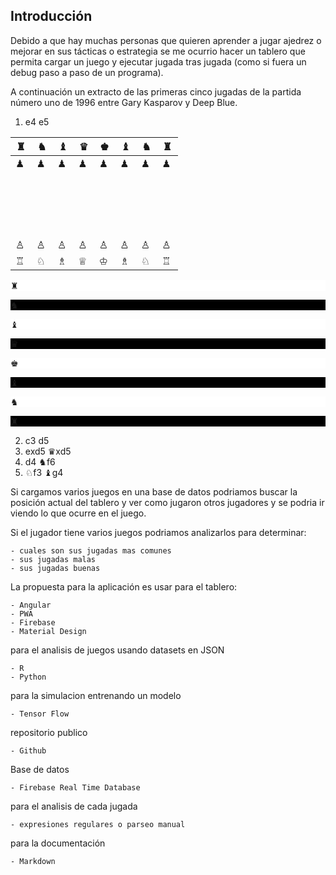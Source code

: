 ## Introducción

Debido a que hay muchas personas que quieren aprender a jugar ajedrez o mejorar
en sus tácticas o estrategia se me ocurrio hacer un tablero que permita cargar
un juego y ejecutar jugada tras jugada (como si fuera un debug paso a paso de un
programa).

A continuación un extracto de las primeras cinco jugadas de la partida número uno
de 1996 entre Gary Kasparov y Deep Blue.

1. e4 e5

| &#9820; | &#9822; | &#9821; | &#9819; | &#9818; | &#9821; | &#9822; | &#9820; |
|-|-|-|-|-|-|-|-|
| &#9823; | &#9823; | &#9823; | &#9823; | &#9823; | &#9823; | &#9823; | &#9823; |
| &#8193; | &#8193; | &#8193; | &#8193; | &#8193; | &#8193; | &#8193; | &#8193; |
| &#8193; | &#8193; | &#8193; | &#8193; | &#8193; | &#8193; | &#8193; | &#8193; |
| &#8193; | &#8193; | &#8193; | &#8193; | &#8193; | &#8193; | &#8193; | &#8193; |
| &#8193; | &#8193; | &#8193; | &#8193; | &#8193; | &#8193; | &#8193; | &#8193; |
| &#9817; | &#9817; | &#9817; | &#9817; | &#9817; | &#9817; | &#9817; | &#9817; |
| &#9814; | &#9816; | &#9815; | &#9813; | &#9812; | &#9815; | &#9816; | &#9814; |

<style>
    .white 
    {
        background-color: white;
    }
    .black
    {
        background-color: black;
    }
</style>

<div>
    <div name = "Fila8">
        <div class = "white" name = "a8" >
            <p>&#9820;</p>
        </div>
        <div class = "black" name = "b8">
            <p>&#9822;</p>
        </div>
        <div name = "c8" style="background-color:white;">
            <p>&#9821;</p>
        </div>
        <div name = "d8" style="background-color:black;">
            <p>&#9819;</p>
        </div>
        <div name = "e8" style="background-color:white;">
            <p>&#9818;</p>
        </div>
        <div name = "f8" style="background-color:black;">
            <p>&#9821;</p>
        </div>
        <div name = "g8" style="background-color:white;">
            <p>&#9822;</p>
        </div>
        <div name = "h8" style="background-color:black;">
            <p>&#9820;</p>
        </div>
    </div>
</div>


2. c3 d5
3. exd5 &#9819;xd5
4. d4 &#9822;f6
5. &#9816;f3 &#9821;g4

Si cargamos varios juegos en una base de datos podriamos buscar la posición
actual del tablero y ver como jugaron otros jugadores y se podria ir viendo lo que
ocurre en el juego.

Si el jugador tiene varios juegos podriamos analizarlos para determinar:

    - cuales son sus jugadas mas comunes
    - sus jugadas malas
    - sus jugadas buenas

La propuesta para la aplicación es usar para el tablero:

    - Angular
    - PWA
    - Firebase
    - Material Design

para el analisis de juegos usando datasets en JSON

    - R
    - Python

para la simulacion entrenando un modelo

    - Tensor Flow

repositorio publico

    - Github

Base de datos

    - Firebase Real Time Database

para el analisis de cada jugada

    - expresiones regulares o parseo manual

para la documentación

    - Markdown